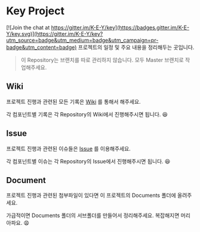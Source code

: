 # Key Project

[![Join the chat at https://gitter.im/K-E-Y/key](https://badges.gitter.im/K-E-Y/key.svg)](https://gitter.im/K-E-Y/key?utm_source=badge&utm_medium=badge&utm_campaign=pr-badge&utm_content=badge)
프로젝트의 일정 및 주요 내용을 정리해두는 곳입니다.
> 이 Repository는 브랜치를 따로 관리하지 않습니다.
> 모두 Master 브랜치로 작업해주세요.

## Wiki
프로젝트 진행과 관련된 모든 기록은 [Wiki](https://github.com/K-E-Y/key/wiki) 를 통해서 해주세요.

각 컴포넌트별 기록은 각 Repository의 Wiki에서 진행해주시면 됩니다. :laughing:

## Issue
프로젝트 진행과 관련된 이슈들은 [Issue](https://github.com/K-E-Y/key/issues) 를 이용해주세요.

각 컴포넌트별 이슈는 각 Repository의 Issue에서 진행해주시면 됩니다. :laughing:

## Document
프로젝트 진행과 관련된 첨부파일이 있다면 이 프로젝트의 Documents 폴더에 올려주세요.

가급적이면 Documents 폴더의 서브폴더를 만들어서 정리해주세요. 복잡해지면 머리아파요. :weary: